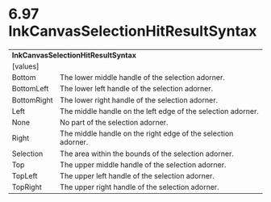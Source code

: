 <html dir="LTR" xmlns:mshelp="http://msdn.microsoft.com/mshelp" xmlns:ddue="http://ddue.schemas.microsoft.com/authoring/2003/5" xmlns:xlink="http://www.w3.org/1999/xlink" xmlns:tool="http://www.microsoft.com/tooltip">

<body>
 <input type="hidden" id="userDataCache" class="userDataStyle">
 <input type="hidden" id="hiddenScrollOffset">
 <img id="dropDownImage" style="display:none; height:0; width:0;" src="../local/drpdown.gif">
 <img id="dropDownHoverImage" style="display:none; height:0; width:0;" src="../local/drpdown_orange.gif">
 <img id="collapseImage" style="display:none; height:0; width:0;" src="../local/collapse.gif">
 <img id="expandImage" style="display:none; height:0; width:0;" src="../local/exp.gif">
 <img id="collapseAllImage" style="display:none; height:0; width:0;" src="../local/collall.gif">
 <img id="expandAllImage" style="display:none; height:0; width:0;" src="../local/expall.gif">
 <img id="copyImage" style="display:none; height:0; width:0;" src="../local/copycode.gif">
 <img id="copyHoverImage" style="display:none; height:0; width:0;" src="../local/copycodeHighlight.gif">
 <div id="header"><h1 class="heading">6.97 InkCanvasSelectionHitResultSyntax</h1></div>

 <div id="mainSection">
 <div id="mainBody">
 <div id="allHistory" class="saveHistory" onsave="saveAll()" onload="loadAll()"></div>
 <p xmlns:wsd="http://wsdev.schemas.microsoft.com/authoring/2008/2" xmlns:msxsl="urn:schemas-microsoft-com:xslt" xmlns:script="urn:script" xmlns:build="urn:build">
 </p>
 <div id="sectionSection0" class="section" name="collapseableSection">
 <content xmlns="http://ddue.schemas.microsoft.com/authoring/2003/5" xmlns:wsd="http://wsdev.schemas.microsoft.com/authoring/2008/2" xmlns:msxsl="urn:schemas-microsoft-com:xslt" xmlns:script="urn:script" xmlns:build="urn:build">
 </content>
 </div>
 <div id="sectionSection1" class="section" name="collapseableSection">
 <content xmlns="http://ddue.schemas.microsoft.com/authoring/2003/5" xmlns:wsd="http://wsdev.schemas.microsoft.com/authoring/2008/2" xmlns:msxsl="urn:schemas-microsoft-com:xslt" xmlns:script="urn:script" xmlns:build="urn:build">
 <table class="ProtocolAuthoredTable" xmlns="">
 <tr><td colspan="2">
 <b>InkCanvasSelectionHitResultSyntax</b> </td>
 </tr>
 <tr><td><div class="indent0">[values]</div></td>
 <td></td>
 </tr>
 <tr><td><div class="indent2">Bottom</div></td>
 <td>The lower middle handle of the selection adorner.</td>
 </tr>
 <tr><td><div class="indent2">BottomLeft</div></td>
 <td>The lower left handle of the selection adorner.</td>
 </tr>
 <tr><td><div class="indent2">BottomRight</div></td>
 <td>The lower right handle of the selection adorner.</td>
 </tr>
 <tr><td><div class="indent2">Left</div></td>
 <td>The middle handle on the left edge of the selection adorner.</td>
 </tr>
 <tr><td><div class="indent2">None</div></td>
 <td>No part of the selection adorner.</td>
 </tr>
 <tr><td><div class="indent2">Right</div></td>
 <td>The middle handle on the right edge of the selection adorner.</td>
 </tr>
 <tr><td><div class="indent2">Selection</div></td>
 <td>The area within the bounds of the selection adorner.</td>
 </tr>
 <tr><td><div class="indent2">Top</div></td>
 <td>The upper middle handle of the selection adorner.</td>
 </tr>
 <tr><td><div class="indent2">TopLeft</div></td>
 <td>The upper left handle of the selection adorner.</td>
 </tr>
 <tr><td><div class="indent2">TopRight</div></td>
 <td>The upper right handle of the selection adorner.</td>
 </tr>
</table>
 </content>
 </div>
 <!--[if gte IE 5]>
 <tool:tip element="languageFilterToolTip" avoidmouse="false"/>
 <![endif]-->
 </div>
 <a name="feedback"></a><span></span>
 </div>
</body></html>
